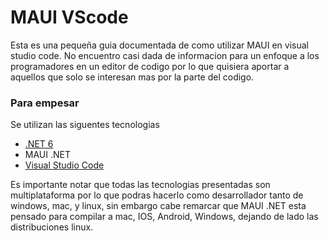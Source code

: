# MAUI VScode
Esta es una pequeña guia documentada de como utilizar MAUI en visual studio code. No encuentro casi dada de informacion para un enfoque a los programadores en un 
editor de codigo por lo que quisiera aportar a aquellos que solo se interesan mas por la parte del codigo.

### Para empesar
Se utilizan las siguentes tecnologias
  - [.NET 6](https://dotnet.microsoft.com/en-us/download) 
  - MAUI .NET
  - [Visual Studio Code](https://code.visualstudio.com/)

Es importante notar que todas las tecnologias presentadas son multiplataforma por lo que podras hacerlo como desarrollador tanto de windows, mac, y linux, sin embargo cabe remarcar que MAUI .NET esta pensado para compilar a mac, IOS, Android, Windows, dejando de lado las distribuciones linux.
